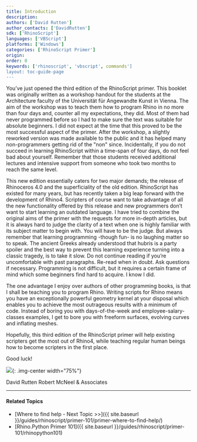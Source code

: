 ```yaml
---
title: Introduction
description:
authors: ['David Rutten']
author_contacts: ['DavidRutten']
sdk: ['RhinoScript']
languages: ['VBScript']
platforms: ['Windows']
categories: ['RhinoScript Primer']
origin:
order: 0
keywords: ['rhinoscript', 'vbscript', commands']
layout: toc-guide-page
---
```


You’ve just opened the third edition of the RhinoScript primer. This booklet was originally written as a workshop handout for the students at the Architecture faculty of the Universität für Angewandte Kunst in Vienna. The aim of the workshop was to teach them how to program Rhino in no more than four days and, counter all my expectations, they did. Most of them had never programmed before so I had to make sure the text was suitable for absolute beginners. I did not expect at the time that this proved to be the most successful aspect of the primer. After the workshop, a slightly reworked version was made available to the public and it has helped many non-programmers getting rid of the "non" since. Incidentally, if you do not succeed in learning RhinoScript within a time-span of four days, do not feel bad about yourself. Remember that those students received additional lectures and intensive support from someone who took two months to reach the same level.


This new edition essentially caters for two major demands; the release of Rhinoceros 4.0 and the superficiality of the old edition. RhinoScript has existed for many years, but has recently taken a big leap forward with the development of Rhino4. Scripters of course want to take advantage of all the new functionality offered by this release and new programmers don’t want to start learning an outdated language. I have tried to combine the original aims of the primer with the requests for more in-depth articles, but it is always hard to judge the clarity of a text when one is highly familiar with its subject matter to begin with. You will have to be the judge. But always remember that learning programming -though fun- is no laughing matter so to speak. The ancient Greeks already understood that hubris is a party spoiler and the best way to prevent this learning experience turning into a classic tragedy, is to take it slow. Do not continue reading if you’re uncomfortable with past paragraphs. Re-read when in doubt. Ask questions if necessary. Programming is not difficult, but it requires a certain frame of mind which some beginners find hard to acquire. I know I did.


The one advantage I enjoy over authors of other programming books, is that I shall be teaching you to program Rhino. Writing scripts for Rhino means you have an exceptionally powerful geometry kernel at your disposal which enables you to achieve the most outrageous results with a minimum of code. Instead of boring you with days-of-the-week and employee-salary-classes examples, I get to bore you with freeform surfaces, evolving curves and inflating meshes. 

Hopefully, this third edition of the RhinoScript primer will help existing scripters get the most out of Rhino4, while teaching regular human beings how to become scripters in the first place.


Good luck!

<img src="{{ site.baseurl }}/images/primer-autograph.svg">{: .img-center  width="75%"}

David Rutten
Robert McNeel & Associates

---

#### Related Topics

- [Where to find help - Next Topic >>]({{ site.baseurl }}/guides/rhinoscript/primer-101/primer-where-to-find-help/)
- [Rhino.Python Primer 101]({{ site.baseurl }}/guides/rhinoscript/primer-101/rhinopython101)
